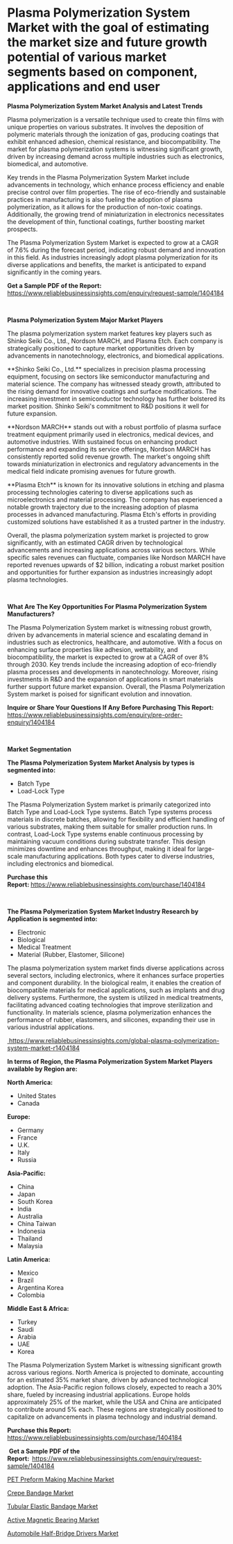 <p><h1>Plasma Polymerization System Market with the goal of estimating the market size and future growth potential of various market segments based on component, applications and end user</h1></p><p><strong>Plasma Polymerization System Market Analysis and Latest Trends</strong></p>
<p><p>Plasma polymerization is a versatile technique used to create thin films with unique properties on various substrates. It involves the deposition of polymeric materials through the ionization of gas, producing coatings that exhibit enhanced adhesion, chemical resistance, and biocompatibility. The market for plasma polymerization systems is witnessing significant growth, driven by increasing demand across multiple industries such as electronics, biomedical, and automotive.</p><p>Key trends in the Plasma Polymerization System Market include advancements in technology, which enhance process efficiency and enable precise control over film properties. The rise of eco-friendly and sustainable practices in manufacturing is also fueling the adoption of plasma polymerization, as it allows for the production of non-toxic coatings. Additionally, the growing trend of miniaturization in electronics necessitates the development of thin, functional coatings, further boosting market prospects.</p><p>The Plasma Polymerization System Market is expected to grow at a CAGR of 7.6% during the forecast period, indicating robust demand and innovation in this field. As industries increasingly adopt plasma polymerization for its diverse applications and benefits, the market is anticipated to expand significantly in the coming years.</p></p>
<p><strong>Get a Sample PDF of the Report:&nbsp;</strong> <a href="https://www.reliablebusinessinsights.com/enquiry/request-sample/1404184?utm_campaign=1121&utm_medium=2&utm_source=Github&utm_content=ia&utm_term=23102024&utm_id=plasma-polymerization-system">https://www.reliablebusinessinsights.com/enquiry/request-sample/1404184</a></p>
<p>&nbsp;</p>
<p><strong>Plasma Polymerization System Major Market Players</strong></p>
<p><p>The plasma polymerization system market features key players such as Shinko Seiki Co., Ltd., Nordson MARCH, and Plasma Etch. Each company is strategically positioned to capture market opportunities driven by advancements in nanotechnology, electronics, and biomedical applications.</p><p>**Shinko Seiki Co., Ltd.** specializes in precision plasma processing equipment, focusing on sectors like semiconductor manufacturing and material science. The company has witnessed steady growth, attributed to the rising demand for innovative coatings and surface modifications. The increasing investment in semiconductor technology has further bolstered its market position. Shinko Seiki's commitment to R&D positions it well for future expansion.</p><p>**Nordson MARCH** stands out with a robust portfolio of plasma surface treatment equipment primarily used in electronics, medical devices, and automotive industries. With sustained focus on enhancing product performance and expanding its service offerings, Nordson MARCH has consistently reported solid revenue growth. The market's ongoing shift towards miniaturization in electronics and regulatory advancements in the medical field indicate promising avenues for future growth.</p><p>**Plasma Etch** is known for its innovative solutions in etching and plasma processing technologies catering to diverse applications such as microelectronics and material processing. The company has experienced a notable growth trajectory due to the increasing adoption of plasma processes in advanced manufacturing. Plasma Etch's efforts in providing customized solutions have established it as a trusted partner in the industry.</p><p>Overall, the plasma polymerization system market is projected to grow significantly, with an estimated CAGR driven by technological advancements and increasing applications across various sectors. While specific sales revenues can fluctuate, companies like Nordson MARCH have reported revenues upwards of $2 billion, indicating a robust market position and opportunities for further expansion as industries increasingly adopt plasma technologies.</p></p>
<p>&nbsp;</p>
<p><strong>What Are The Key Opportunities For Plasma Polymerization System Manufacturers?</strong></p>
<p><p>The Plasma Polymerization System market is witnessing robust growth, driven by advancements in material science and escalating demand in industries such as electronics, healthcare, and automotive. With a focus on enhancing surface properties like adhesion, wettability, and biocompatibility, the market is expected to grow at a CAGR of over 8% through 2030. Key trends include the increasing adoption of eco-friendly plasma processes and developments in nanotechnology. Moreover, rising investments in R&D and the expansion of applications in smart materials further support future market expansion. Overall, the Plasma Polymerization System market is poised for significant evolution and innovation.</p></p>
<p><strong>Inquire or Share Your Questions If Any Before Purchasing This Report:</strong> <a href="https://www.reliablebusinessinsights.com/enquiry/pre-order-enquiry/1404184?utm_campaign=1121&utm_medium=2&utm_source=Github&utm_content=ia&utm_term=23102024&utm_id=plasma-polymerization-system">https://www.reliablebusinessinsights.com/enquiry/pre-order-enquiry/1404184</a></p>
<p>&nbsp;</p>
<p><strong>Market Segmentation</strong></p>
<p><strong>The Plasma Polymerization System Market Analysis by types is segmented into:</strong></p>
<p><ul><li>Batch Type</li><li>Load-Lock Type</li></ul></p>
<p><p>The Plasma Polymerization System market is primarily categorized into Batch Type and Load-Lock Type systems. Batch Type systems process materials in discrete batches, allowing for flexibility and efficient handling of various substrates, making them suitable for smaller production runs. In contrast, Load-Lock Type systems enable continuous processing by maintaining vacuum conditions during substrate transfer. This design minimizes downtime and enhances throughput, making it ideal for large-scale manufacturing applications. Both types cater to diverse industries, including electronics and biomedical.</p></p>
<p><strong>Purchase this Report:&nbsp;</strong><a href="https://www.reliablebusinessinsights.com/purchase/1404184?utm_campaign=1121&utm_medium=2&utm_source=Github&utm_content=ia&utm_term=23102024&utm_id=plasma-polymerization-system">https://www.reliablebusinessinsights.com/purchase/1404184</a></p>
<p>&nbsp;</p>
<p><strong>The Plasma Polymerization System Market Industry Research by Application is segmented into:</strong></p>
<p><ul><li>Electronic</li><li>Biological</li><li>Medical Treatment</li><li>Material (Rubber, Elastomer, Silicone)</li></ul></p>
<p><p>The plasma polymerization system market finds diverse applications across several sectors, including electronics, where it enhances surface properties and component durability. In the biological realm, it enables the creation of biocompatible materials for medical applications, such as implants and drug delivery systems. Furthermore, the system is utilized in medical treatments, facilitating advanced coating technologies that improve sterilization and functionality. In materials science, plasma polymerization enhances the performance of rubber, elastomers, and silicones, expanding their use in various industrial applications.</p></p>
<p><a href="https://www.reliablebusinessinsights.com/global-plasma-polymerization-system-market-r1404184?utm_campaign=1121&utm_medium=2&utm_source=Github&utm_content=ia&utm_term=23102024&utm_id=plasma-polymerization-system">&nbsp;https://www.reliablebusinessinsights.com/global-plasma-polymerization-system-market-r1404184</a></p>
<p><strong>In terms of Region, the Plasma Polymerization System Market Players available by Region are:</strong></p>
<p>
    <p> <strong> North America: </strong>
        <ul>
            <li>United States</li>
            <li>Canada</li>
        </ul>
        </p> 
    <p> <strong> Europe: </strong>
        <ul>
            <li>Germany</li>
            <li>France</li>
            <li>U.K.</li>
            <li>Italy</li>
            <li>Russia</li>
        </ul>
        </p> 
    <p> <strong> Asia-Pacific: </strong>
        <ul>
            <li>China</li>
            <li>Japan</li>
            <li>South Korea</li>
            <li>India</li>
            <li>Australia</li>
            <li>China Taiwan</li>
            <li>Indonesia</li>
            <li>Thailand</li>
            <li>Malaysia</li>
        </ul>
        </p> 
    <p> <strong> Latin America: </strong>
        <ul>
            <li>Mexico</li>
            <li>Brazil</li>
            <li>Argentina Korea</li>
            <li>Colombia</li>
        </ul>
        </p> 
    <p> <strong> Middle East & Africa: </strong>
        <ul>
            <li>Turkey</li>
            <li>Saudi</li>
            <li>Arabia</li>
            <li>UAE</li>
            <li>Korea</li>
        </ul>
    </p>
    </p>
<p><p>The Plasma Polymerization System Market is witnessing significant growth across various regions. North America is projected to dominate, accounting for an estimated 35% market share, driven by advanced technological adoption. The Asia-Pacific region follows closely, expected to reach a 30% share, fueled by increasing industrial applications. Europe holds approximately 25% of the market, while the USA and China are anticipated to contribute around 5% each. These regions are strategically positioned to capitalize on advancements in plasma technology and industrial demand.</p></p>
<p><strong>Purchase this Report: </strong><a href="https://www.reliablebusinessinsights.com/purchase/1404184?utm_campaign=1121&utm_medium=2&utm_source=Github&utm_content=ia&utm_term=23102024&utm_id=plasma-polymerization-system">https://www.reliablebusinessinsights.com/purchase/1404184</a></p>
<p>&nbsp;<strong>Get a Sample PDF of the Report:&nbsp;&nbsp;</strong><a href="https://www.reliablebusinessinsights.com/enquiry/request-sample/1404184?utm_campaign=1121&utm_medium=2&utm_source=Github&utm_content=ia&utm_term=23102024&utm_id=plasma-polymerization-system">https://www.reliablebusinessinsights.com/enquiry/request-sample/1404184</a></p>
<p><strong></strong></p>
<p><p><a href="https://issuu.com/reportprime-2/docs/pet-preform-making-machine-market-s_1361271d8c242d?utm_campaign=1121&utm_medium=2&utm_source=Github&utm_content=ia&utm_term=23102024&utm_id=plasma-polymerization-system">PET Preform Making Machine Market</a></p><p><a href="https://www.linkedin.com/pulse/crepe-bandage-ecosystem-mapping-innovation-value-chains-2024-2031-edj1f?utm_campaign=1121&utm_medium=2&utm_source=Github&utm_content=ia&utm_term=23102024&utm_id=plasma-polymerization-system">Crepe Bandage Market</a></p><p><a href="https://www.linkedin.com/pulse/future-innovation-global-tubular-elastic-bandage-market-rbnre?utm_campaign=1121&utm_medium=2&utm_source=Github&utm_content=ia&utm_term=23102024&utm_id=plasma-polymerization-system">Tubular Elastic Bandage Market</a></p><p><a href="https://issuu.com/reportprime-2/docs/active-magnetic-bearing-market-size_ed9f83eb7367ca?utm_campaign=1121&utm_medium=2&utm_source=Github&utm_content=ia&utm_term=23102024&utm_id=plasma-polymerization-system">Active Magnetic Bearing Market</a></p><p><a href="https://github.com/Alanbrewer218/Market-Research-Report-List-1/blob/main/automobile-half-bridge-drivers-market.md?utm_campaign=1121&utm_medium=2&utm_source=Github&utm_content=ia&utm_term=23102024&utm_id=plasma-polymerization-system">Automobile Half-Bridge Drivers Market</a></p></p>